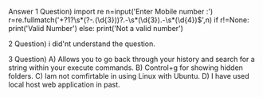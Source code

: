 Answer
1 Question)
import re 
n=input('Enter Mobile number :')  
r=re.fullmatch('\+?1?\s*\(?-*\.*(\d{3})\)?\.*-*\s*(\d{3})\.*-*\s*(\d{4})$',n) 
if r!=None: 
     print('Valid Number')
else:
     print('Not a valid number')
     

2 Question)
i did'nt understand the question. 




3 Question)
A) Allows you to go back through your history and search for a string within your execute commands.
B) Control+g for showing hidden folders.
C) Iam not comfirtable in using Linux with Ubuntu.
D) I have used local host web application in past.
